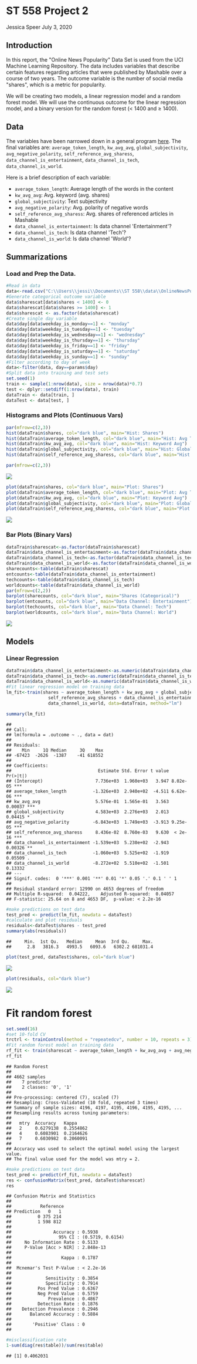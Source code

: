 ST 558 Project 2
================
Jessica Speer
July 3, 2020

Introduction
------------

In this report, the "Online News Popularity" Data Set is used from the UCI Machine Learning Repository. The data includes variables that describe certain features regarding articles that were published by Mashable over a course of two years. The outcome variable is the number of social media "shares", which is a metric for popularity.

We will be creating two models, a linear regression model and a random forest model. We will use the continuous outcome for the linear regression model, and a binary version for the random forest (&lt; 1400 and ≥ 1400).

Data
----

The variables have been narrowed down in a general program [here](st558proj2.md). The final variables are: `average_token_length`, `kw_avg_avg`, `global_subjectivity`, `avg_negative_polarity`, `self_reference_avg_sharess`, `data_channel_is_entertainment`, `data_channel_is_tech`, `data_channel_is_world`.

Here is a brief description of each variable:

-   `average_token_length`: Average length of the words in the content
-   `kw_avg_avg`: Avg. keyword (avg. shares)
-   `global_subjectivity`: Text subjectivity
-   `avg_negative_polarity`: Avg. polarity of negative words
-   `self_reference_avg_sharess`: Avg. shares of referenced articles in Mashable
-   `data_channel_is_entertainment`: Is data channel 'Entertainment'?
-   `data_channel_is_tech`: Is data channel 'Tech'?
-   `data_channel_is_world`: Is data channel 'World'?

Summarizations
--------------

### Load and Prep the Data.

``` r
#Read in data
data<-read.csv("C:\\Users\\jessi\\Documents\\ST 558\\data\\OnlineNewsPopularity.csv", header=T)
#Generate categorical outcome variable
data$sharescat[data$shares < 1400] <- 0
data$sharescat[data$shares >= 1400] <- 1
data$sharescat <- as.factor(data$sharescat)
#Create single day variable
data$day[data$weekday_is_monday==1] <- "monday"
data$day[data$weekday_is_tuesday==1] <- "tuesday"
data$day[data$weekday_is_wednesday==1] <- "wednesday"
data$day[data$weekday_is_thursday==1] <- "thursday"
data$day[data$weekday_is_friday==1] <- "friday"
data$day[data$weekday_is_saturday==1] <- "saturday"
data$day[data$weekday_is_sunday==1] <- "sunday"
#Filter according to day of week
data<-filter(data, day==params$day)
#Split data into training and test sets
set.seed(1)
train <- sample(1:nrow(data), size = nrow(data)*0.7)
test <- dplyr::setdiff(1:nrow(data), train)
dataTrain <- data[train, ]
dataTest <- data[test, ]
```

### Histograms and Plots (Continuous Vars)

``` r
par(mfrow=c(2,3))
hist(dataTrain$shares, col="dark blue", main="Hist: Shares")
hist(dataTrain$average_token_length, col="dark blue", main="Hist: Avg Token Length")
hist(dataTrain$kw_avg_avg, col="dark blue", main="Hist: Keyword Avg")
hist(dataTrain$global_subjectivity, col="dark blue", main="Hist: Global Subj.")
hist(dataTrain$self_reference_avg_sharess, col="dark blue", main="Hist: Self Ref.")

par(mfrow=c(2,3))
```

![](monday_files/figure-markdown_github/unnamed-chunk-3-1.png)

``` r
plot(dataTrain$shares, col="dark blue", main="Plot: Shares")
plot(dataTrain$average_token_length, col="dark blue", main="Plot: Avg Token Length")
plot(dataTrain$kw_avg_avg, col="dark blue", main="Plot: Keyword Avg")
plot(dataTrain$global_subjectivity, col="dark blue", main="Plot: Global Subj.")
plot(dataTrain$self_reference_avg_sharess, col="dark blue", main="Plot:Self Ref")
```

![](monday_files/figure-markdown_github/unnamed-chunk-3-2.png)

### Bar Plots (Binary Vars)

``` r
dataTrain$sharescat<-as.factor(dataTrain$sharescat)
dataTrain$data_channel_is_entertainment<-as.factor(dataTrain$data_channel_is_entertainment)
dataTrain$data_channel_is_tech<-as.factor(dataTrain$data_channel_is_tech)
dataTrain$data_channel_is_world<-as.factor(dataTrain$data_channel_is_world)
sharecounts<-table(dataTrain$sharescat)
entcounts<-table(dataTrain$data_channel_is_entertainment)
techcounts<-table(dataTrain$data_channel_is_tech)
worldcounts<-table(dataTrain$data_channel_is_world)
par(mfrow=c(2,2))
barplot(sharecounts, col="dark blue", main="Shares (Categorical)")
barplot(entcounts, col="dark blue", main="Data Channel: Entertainment")
barplot(techcounts, col="dark blue", main="Data Channel: Tech")
barplot(worldcounts, col="dark blue", main="Data Channel: World")
```

![](monday_files/figure-markdown_github/unnamed-chunk-4-1.png)

Models
------

### Linear Regression

``` r
dataTrain$data_channel_is_entertainment<-as.numeric(dataTrain$data_channel_is_entertainment)
dataTrain$data_channel_is_tech<-as.numeric(dataTrain$data_channel_is_tech)
dataTrain$data_channel_is_world<-as.numeric(dataTrain$data_channel_is_world)
#Fit linear regression model on training data
lm_fit<-train(shares ~ average_token_length + kw_avg_avg + global_subjectivity + avg_negative_polarity +
                self_reference_avg_sharess + data_channel_is_entertainment + data_channel_is_tech +
                data_channel_is_world, data=dataTrain, method="lm")

summary(lm_fit)
```

    ## 
    ## Call:
    ## lm(formula = .outcome ~ ., data = dat)
    ## 
    ## Residuals:
    ##    Min     1Q Median     3Q    Max 
    ## -67423  -2626  -1387    -41 618552 
    ## 
    ## Coefficients:
    ##                                 Estimate Std. Error t value Pr(>|t|)    
    ## (Intercept)                    7.736e+03  1.960e+03   3.947 8.02e-05 ***
    ## average_token_length          -1.326e+03  2.940e+02  -4.511 6.62e-06 ***
    ## kw_avg_avg                     5.576e-01  1.565e-01   3.563  0.00037 ***
    ## global_subjectivity            4.583e+03  2.276e+03   2.013  0.04415 *  
    ## avg_negative_polarity         -6.843e+03  1.749e+03  -3.913 9.25e-05 ***
    ## self_reference_avg_sharess     8.436e-02  8.760e-03   9.630  < 2e-16 ***
    ## data_channel_is_entertainment -1.539e+03  5.230e+02  -2.943  0.00326 ** 
    ## data_channel_is_tech          -1.060e+03  5.525e+02  -1.919  0.05509 .  
    ## data_channel_is_world         -8.272e+02  5.510e+02  -1.501  0.13332    
    ## ---
    ## Signif. codes:  0 '***' 0.001 '**' 0.01 '*' 0.05 '.' 0.1 ' ' 1
    ## 
    ## Residual standard error: 12990 on 4653 degrees of freedom
    ## Multiple R-squared:  0.04222,    Adjusted R-squared:  0.04057 
    ## F-statistic: 25.64 on 8 and 4653 DF,  p-value: < 2.2e-16

``` r
#make predictions on test data
test_pred <- predict(lm_fit, newdata = dataTest)
#calculate and plot residuals
residuals<-dataTest$shares - test_pred
summary(abs(residuals))
```

    ##     Min.  1st Qu.   Median     Mean  3rd Qu.     Max. 
    ##      2.8   3816.3   4993.5   6093.6   6302.2 681031.4

``` r
plot(test_pred, dataTest$shares, col="dark blue")
```

![](monday_files/figure-markdown_github/unnamed-chunk-5-1.png)

``` r
plot(residuals, col="dark blue")
```

![](monday_files/figure-markdown_github/unnamed-chunk-5-2.png)

Fit random forest
=================

``` r
set.seed(16)
#set 10-fold CV
trctrl <- trainControl(method = "repeatedcv", number = 10, repeats = 3)
#Fit random forest model on training data
rf_fit <- train(sharescat ~ average_token_length + kw_avg_avg + avg_negative_polarity + self_reference_avg_sharess + data_channel_is_entertainment + data_channel_is_tech + data_channel_is_world, data = dataTrain, method = "rf", trControl=trctrl, preProcess = c("center", "scale"))
rf_fit
```

    ## Random Forest 
    ## 
    ## 4662 samples
    ##    7 predictor
    ##    2 classes: '0', '1' 
    ## 
    ## Pre-processing: centered (7), scaled (7) 
    ## Resampling: Cross-Validated (10 fold, repeated 3 times) 
    ## Summary of sample sizes: 4196, 4197, 4195, 4196, 4195, 4195, ... 
    ## Resampling results across tuning parameters:
    ## 
    ##   mtry  Accuracy   Kappa    
    ##   2     0.6279138  0.2554862
    ##   4     0.6083901  0.2164626
    ##   7     0.6030982  0.2060091
    ## 
    ## Accuracy was used to select the optimal model using the largest value.
    ## The final value used for the model was mtry = 2.

``` r
#make predictions on test data
test_pred <- predict(rf_fit, newdata = dataTest)
res <- confusionMatrix(test_pred, dataTest$sharescat)
res
```

    ## Confusion Matrix and Statistics
    ## 
    ##           Reference
    ## Prediction   0   1
    ##          0 375 214
    ##          1 598 812
    ##                                           
    ##                Accuracy : 0.5938          
    ##                  95% CI : (0.5719, 0.6154)
    ##     No Information Rate : 0.5133          
    ##     P-Value [Acc > NIR] : 2.848e-13       
    ##                                           
    ##                   Kappa : 0.1787          
    ##                                           
    ##  Mcnemar's Test P-Value : < 2.2e-16       
    ##                                           
    ##             Sensitivity : 0.3854          
    ##             Specificity : 0.7914          
    ##          Pos Pred Value : 0.6367          
    ##          Neg Pred Value : 0.5759          
    ##              Prevalence : 0.4867          
    ##          Detection Rate : 0.1876          
    ##    Detection Prevalence : 0.2946          
    ##       Balanced Accuracy : 0.5884          
    ##                                           
    ##        'Positive' Class : 0               
    ## 

``` r
#misclassification rate
1-sum(diag(res$table))/sum(res$table)
```

    ## [1] 0.4062031
